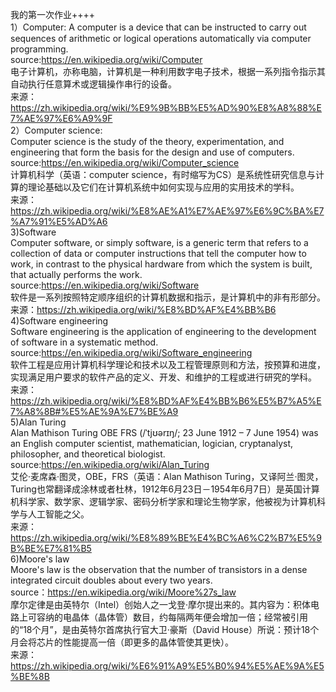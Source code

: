 我的第一次作业++++<br>
1）Computer:
  A computer is a device that can be instructed to carry out sequences of arithmetic or logical operations automatically via computer programming.<br>
  source:https://en.wikipedia.org/wiki/Computer<br>
  电子计算机，亦称电脑，计算机是一种利用数字电子技术，根据一系列指令指示其自动执行任意算术或逻辑操作串行的设备。<br>
  来源：https://zh.wikipedia.org/wiki/%E9%9B%BB%E5%AD%90%E8%A8%88%E7%AE%97%E6%A9%9F<br>
2）Computer science:<br>
  Computer science is the study of the theory, experimentation, and engineering that form the basis for the design and use of computers.<br>
  source:https://en.wikipedia.org/wiki/Computer_science<br>
  计算机科学（英语：computer science，有时缩写为CS）是系统性研究信息与计算的理论基础以及它们在计算机系统中如何实现与应用的实用技术的学科。<br>
  来源：https://zh.wikipedia.org/wiki/%E8%AE%A1%E7%AE%97%E6%9C%BA%E7%A7%91%E5%AD%A6<br>
3)Software<br>
  Computer software, or simply software, is a generic term that refers to a collection of data or computer instructions that tell the computer how to work, in contrast to the physical hardware from which the system is built, that actually performs the work.
  source:https://en.wikipedia.org/wiki/Software<br>
  软件是一系列按照特定顺序组织的计算机数据和指示，是计算机中的非有形部分。<br>
  来源：https://zh.wikipedia.org/wiki/%E8%BD%AF%E4%BB%B6<br>
4)Software engineering<br>
  Software engineering is the application of engineering to the development of software in a systematic method.<br>
  source:https://en.wikipedia.org/wiki/Software_engineering<br>
  软件工程是应用计算机科学理论和技术以及工程管理原则和方法，按预算和进度，实现满足用户要求的软件产品的定义、开发、和维护的工程或进行研究的学科。<br>
  来源：https://zh.wikipedia.org/wiki/%E8%BD%AF%E4%BB%B6%E5%B7%A5%E7%A8%8B#%E5%AE%9A%E7%BE%A9<br>
5)Alan Turing<br>
  Alan Mathison Turing OBE FRS (/ˈtjʊərɪŋ/; 23 June 1912 – 7 June 1954) was an English computer scientist, mathematician, logician, cryptanalyst, philosopher, and theoretical biologist.<br>
  source:https://en.wikipedia.org/wiki/Alan_Turing<br>
  艾伦·麦席森·图灵，OBE，FRS（英语：Alan Mathison Turing，又译阿兰·图灵，Turing也常翻译成涂林或者杜林，1912年6月23日－1954年6月7日）是英国计算机科学家、数学家、逻辑学家、密码分析学家和理论生物学家，他被视为计算机科学与人工智能之父。 <br>
  来源：https://zh.wikipedia.org/wiki/%E8%89%BE%E4%BC%A6%C2%B7%E5%9B%BE%E7%81%B5<br>
6)Moore's law<br>
  Moore's law is the observation that the number of transistors in a dense integrated circuit doubles about every two years. <br>
  source：https://en.wikipedia.org/wiki/Moore%27s_law<br>
  摩尔定律是由英特尔（Intel）创始人之一戈登·摩尔提出来的。其内容为：积体电路上可容纳的电晶体（晶体管）数目，约每隔两年便会增加一倍；经常被引用的“18个月”，是由英特尔首席执行官大卫·豪斯（David House）所说：预计18个月会将芯片的性能提高一倍（即更多的晶体管使其更快）。 <br>
  来源：https://zh.wikipedia.org/wiki/%E6%91%A9%E5%B0%94%E5%AE%9A%E5%BE%8B<br>